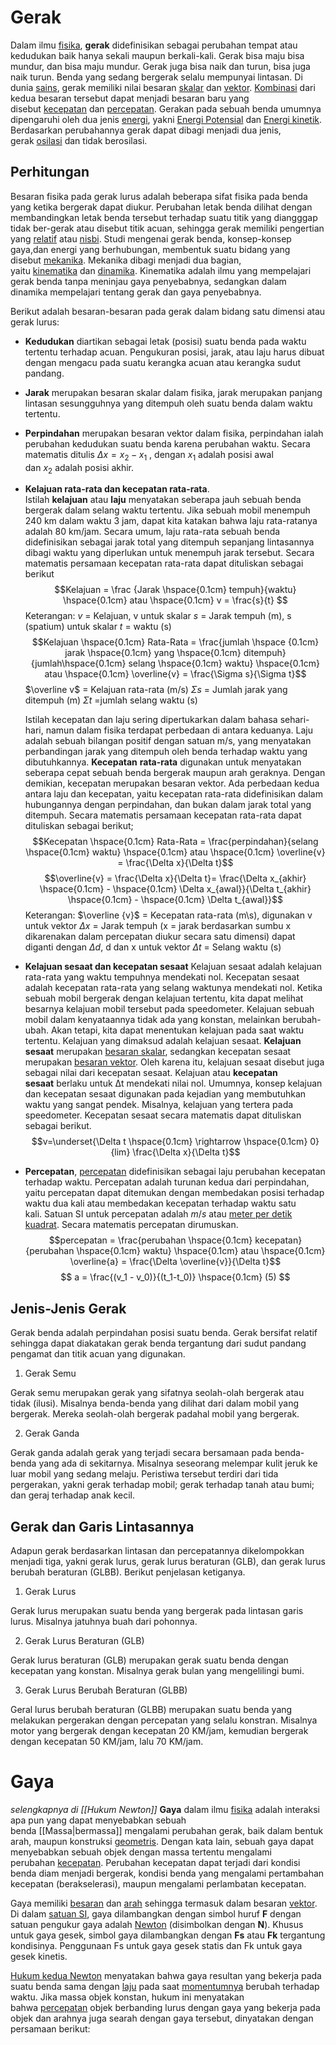 # Gerak
Dalam ilmu [fisika](https://id.wikipedia.org/wiki/Fisika "Fisika"), **gerak** didefinisikan sebagai perubahan tempat atau kedudukan baik hanya sekali maupun berkali-kali. Gerak bisa maju bisa mundur, dan bisa maju mundur. Gerak juga bisa naik dan turun, bisa juga naik turun. Benda yang sedang bergerak selalu mempunyai lintasan. Di dunia [sains](https://id.wikipedia.org/wiki/Sains "Sains"), gerak memiliki nilai besaran [skalar](https://id.wikipedia.org/wiki/Skalar "Skalar") dan [vektor](https://id.wikipedia.org/wiki/Vektor "Vektor"). [Kombinasi](https://id.wikipedia.org/wiki/Kombinasi "Kombinasi") dari kedua besaran tersebut dapat menjadi besaran baru yang disebut [kecepatan](https://id.wikipedia.org/wiki/Kecepatan "Kecepatan") dan [percepatan](https://id.wikipedia.org/wiki/Percepatan "Percepatan"). Gerakan pada sebuah benda umumnya dipengaruhi oleh dua jenis [energi](https://id.wikipedia.org/wiki/Energi "Energi"), yakni [Energi Potensial](https://id.wikipedia.org/wiki/Energi_Potensial "Energi Potensial") dan [Energi kinetik](https://id.wikipedia.org/wiki/Energi_kinetik "Energi kinetik"). Berdasarkan perubahannya gerak dapat dibagi menjadi dua jenis, gerak [osilasi](https://id.wikipedia.org/wiki/Osilasi "Osilasi") dan tidak berosilasi.

## Perhitungan
Besaran fisika pada gerak lurus adalah beberapa sifat fisika pada benda yang ketika bergerak dapat diukur. Perubahan letak benda dilihat dengan membandingkan letak benda tersebut terhadap suatu titik yang diangggap tidak ber-gerak atau disebut titik acuan, sehingga gerak memiliki pengertian yang [relatif](https://id.wikipedia.org/wiki/Relatif "Relatif") atau [nisbi](https://id.wikipedia.org/w/index.php?title=Nisbi&action=edit&redlink=1 "Nisbi (halaman belum tersedia)"). Studi mengenai gerak benda, konsep-konsep gaya,dan energi yang berhubungan, membentuk suatu bidang yang disebut [mekanika](https://id.wikipedia.org/wiki/Mekanika "Mekanika"). Mekanika dibagi menjadi dua bagian, yaitu [kinematika](https://id.wikipedia.org/wiki/Kinematika "Kinematika") dan [dinamika](https://id.wikipedia.org/wiki/Dinamika_\(mekanika\) "Dinamika (mekanika)"). Kinematika adalah ilmu yang mempelajari gerak benda tanpa meninjau gaya penyebabnya, sedangkan dalam dinamika mempelajari tentang gerak dan gaya penyebabnya.

Berikut adalah besaran-besaran pada gerak dalam bidang satu dimensi atau gerak lurus:

- **Kedudukan** diartikan sebagai letak (posisi) suatu benda pada waktu tertentu terhadap acuan. Pengukuran posisi, jarak, atau laju harus dibuat dengan mengacu pada suatu kerangka acuan atau kerangka sudut pandang.
- **Jarak** merupakan besaran skalar dalam fisika, jarak merupakan panjang lintasan sesungguhnya yang ditempuh oleh suatu benda dalam waktu tertentu.
- **Perpindahan** merupakan besaran vektor dalam fisika, perpindahan ialah perubahan kedudukan suatu benda karena perubahan waktu. Secara matematis ditulis $\Delta x=x_2 - x_1$ , dengan $x_1$ adalah posisi awal dan $x_2$ adalah posisi akhir.
- **Kelajuan rata-rata dan kecepatan rata-rata**. Istilah **kelajuan** atau **laju** menyatakan seberapa jauh sebuah benda bergerak dalam selang waktu tertentu. Jika sebuah mobil menempuh 240 km dalam waktu 3 jam, dapat kita katakan bahwa laju rata-ratanya adalah 80 km/jam. Secara umum, laju rata-rata sebuah benda didefinisikan sebagai jarak total yang ditempuh sepanjang lintasannya dibagi waktu yang diperlukan untuk menempuh jarak tersebut. Secara matematis persamaan kecepatan rata-rata dapat dituliskan sebagai berikut
  $$Kelajuan = \frac {Jarak \hspace{0.1cm} tempuh}{waktu} \hspace{0.1cm} atau \hspace{0.1cm} v = \frac{s}{t} $$
  Keterangan:
  $v$ = Kelajuan, v untuk skalar
  $s$ = Jarak tempuh (m), s (spatium) untuk skalar
  $t$ = waktu (s)
  $$Kelajuan \hspace{0.1cm} Rata-Rata = \frac{jumlah \hspace {0.1cm} jarak \hspace{0.1cm} yang \hspace{0.1cm} ditempuh}{jumlah\hspace{0.1cm} selang \hspace{0.1cm} waktu} \hspace{0.1cm} atau \hspace{0.1cm} \overline{v} = \frac{\Sigma s}{\Sigma t}$$
  $\overline v$ = Kelajuan rata-rata (m/s)
  $\Sigma s$ = Jumlah jarak yang ditempuh (m)
  $\Sigma t$ =jumlah selang waktu (s)
  
  Istilah kecepatan dan laju sering dipertukarkan dalam bahasa sehari-hari, namun dalam fisika terdapat perbedaan di antara keduanya. Laju adalah sebuah bilangan positif dengan satuan m/s, yang menyatakan perbandingan jarak yang ditempuh oleh benda terhadap waktu yang dibutuhkannya. **Kecepatan** **rata-rata** digunakan untuk menyatakan seberapa cepat sebuah benda bergerak maupun arah geraknya. Dengan demikian, kecepatan merupakan besaran vektor. Ada perbedaan kedua antara laju dan kecepatan, yaitu kecepatan rata-rata didefinisikan dalam hubungannya dengan perpindahan, dan bukan dalam jarak total yang ditempuh. Secara matematis persamaan kecepatan rata-rata dapat dituliskan sebagai berikut;   
  $$Kecepatan \hspace{0.1cm} Rata-Rata = \frac{perpindahan}{selang \hspace{0.1cm} waktu} \hspace{0.1cm} atau \hspace{0.1cm} \overline{v} = \frac{\Delta x}{\Delta t}$$
  $$\overline{v} = \frac{\Delta x}{\Delta t}= \frac{\Delta x_{akhir} \hspace{0.1cm} - \hspace{0.1cm} \Delta x_{awal}}{\Delta t_{akhir} \hspace{0.1cm} - \hspace{0.1cm} \Delta t_{awal}}$$
  Keterangan:
  $\overline {v}$ = Kecepatan rata-rata (m\s), digunakan v untuk vektor
  $\Delta x$ = Jarak tempuh (x = jarak berdasarkan sumbu x dikarenakan dalam percepatan diukur secara satu dimensi) dapat diganti dengan $\Delta d$, d dan x untuk vektor
  $\Delta t$ = Selang waktu (s)
  
- **Kelajuan sesaat dan kecepatan sesaat** Kelajuan sesaat adalah kelajuan rata-rata yang waktu tempuhnya mendekati nol. Kecepatan sesaat adalah kecepatan rata-rata yang selang waktunya mendekati nol. Ketika sebuah mobil bergerak dengan kelajuan tertentu, kita dapat melihat besarnya kelajuan mobil tersebut pada speedometer. Kelajuan sebuah mobil dalam kenyataannya tidak ada yang konstan, melainkan berubah-ubah. Akan tetapi, kita dapat menentukan kelajuan pada saat waktu tertentu. Kelajuan yang dimaksud adalah kelajuan sesaat. **Kelajuan sesaat** merupakan [besaran skalar](https://id.wikipedia.org/w/index.php?title=Besaran_skalar&action=edit&redlink=1 "Besaran skalar (halaman belum tersedia)"), sedangkan kecepatan sesaat merupakan [besaran vektor](https://id.wikipedia.org/wiki/Vektor_\(spasial\) "Vektor (spasial)"). Oleh karena itu, kelajuan sesaat disebut juga sebagai nilai dari kecepatan sesaat. Kelajuan atau **kecepatan sesaat** berlaku untuk Δt mendekati nilai nol. Umumnya, konsep kelajuan dan kecepatan sesaat digunakan pada kejadian yang membutuhkan waktu yang sangat pendek. Misalnya, kelajuan yang tertera pada speedometer. Kecepatan sesaat secara matematis dapat dituliskan sebagai berikut.
  $$v=\underset{\Delta t \hspace{0.1cm} \rightarrow \hspace{0.1cm} 0}{lim} \frac{\Delta x}{\Delta t}$$
- **Percepatan**, [percepatan](https://id.wikipedia.org/wiki/Percepatan "Percepatan") didefinisikan sebagai laju perubahan kecepatan terhadap waktu. Percepatan adalah turunan kedua dari perpindahan, yaitu percepatan dapat ditemukan dengan membedakan posisi terhadap waktu dua kali atau membedakan kecepatan terhadap waktu satu kali. Satuan SI untuk percepatan adalah $m/s$ atau [meter per detik kuadrat](https://id.wikipedia.org/wiki/Meter_per_detik_kuadrat "Meter per detik kuadrat"). Secara matematis percepatan dirumuskan. $$percepatan = \frac{perubahan \hspace{0.1cm} kecepatan}{perubahan \hspace{0.1cm} waktu} \hspace{0.1cm} atau \hspace{0.1cm} \overline{a} = \frac{\Delta \overline{v}}{\Delta t}$$
  $$
  a = \frac{(v_1 - v_0)}{(t_1-t_0)} \hspace{0.1cm} (5)
  $$
## Jenis-Jenis Gerak
Gerak benda adalah perpindahan posisi suatu benda. Gerak bersifat relatif sehingga dapat diakatakan gerak benda tergantung dari sudut pandang pengamat dan titik acuan yang digunakan.
1. Gerak Semu
    

Gerak semu merupakan gerak yang sifatnya seolah-olah bergerak atau tidak (ilusi). Misalnya benda-benda yang dilihat dari dalam mobil yang bergerak. Mereka seolah-olah bergerak padahal mobil yang bergerak.

2. Gerak Ganda
    

Gerak ganda adalah gerak yang terjadi secara bersamaan pada benda-benda yang ada di sekitarnya. Misalnya seseorang melempar kulit jeruk ke luar mobil yang sedang melaju. Peristiwa tersebut terdiri dari tida pergerakan, yakni gerak terhadap mobil; gerak terhadap tanah atau bumi; dan geraj terhadap anak kecil.

## Gerak dan Garis Lintasannya
Adapun gerak berdasarkan lintasan dan percepatannya dikelompokkan menjadi tiga, yakni gerak lurus, gerak lurus beraturan (GLB), dan gerak lurus berubah beraturan (GLBB). Berikut penjelasan ketiganya.

1. Gerak Lurus
    

Gerak lurus merupakan suatu benda yang bergerak pada lintasan garis lurus. Misalnya jatuhnya buah dari pohonnya.

2. Gerak Lurus Beraturan (GLB)
    

Gerak lurus beraturan (GLB) merupakan gerak suatu benda dengan kecepatan yang konstan. Misalnya gerak bulan yang mengelilingi bumi.

3. Gerak Lurus Berubah Beraturan (GLBB)
    

Geral lurus berubah beraturan (GLBB) merupakan suatu benda yang melakukan pergerakan dengan percepatan yang selalu konstran. Misalnya motor yang bergerak dengan kecepatan 20 KM/jam, kemudian bergerak dengan kecepatan 50 KM/jam, lalu 70 KM/jam.
# Gaya
*selengkapnya di [[Hukum Newton]]*
**Gaya** dalam ilmu [fisika](https://id.wikipedia.org/wiki/Fisika "Fisika") adalah interaksi apa pun yang dapat menyebabkan sebuah benda [[Massa|bermassa]] mengalami perubahan gerak, baik dalam bentuk arah, maupun konstruksi [geometris](https://id.wikipedia.org/wiki/Geometri "Geometri"). Dengan kata lain, sebuah gaya dapat menyebabkan sebuah objek dengan massa tertentu mengalami perubahan [kecepatan](https://id.wikipedia.org/wiki/Kecepatan "Kecepatan"). Perubahan kecepatan dapat terjadi dari kondisi benda diam menjadi bergerak, kondisi benda yang mengalami pertambahan kecepatan (berakselerasi), maupun mengalami perlambatan kecepatan.

Gaya memiliki [besaran](https://id.wikipedia.org/wiki/Vektor_\(spasial\)#Panjang "Vektor (spasial)") dan [arah](https://id.wikipedia.org/wiki/Arah_\(geometri\) "Arah (geometri)") sehingga termasuk dalam besaran [vektor](https://id.wikipedia.org/wiki/Vektor_\(geometri\) "Vektor (geometri)"). Di dalam [satuan SI](https://id.wikipedia.org/wiki/Sistem_Satuan_Internasional "Sistem Satuan Internasional"), gaya dilambangkan dengan simbol huruf **F** dengan satuan pengukur gaya adalah [Newton](https://id.wikipedia.org/wiki/Newton "Newton") (disimbolkan dengan **N**). Khusus untuk gaya gesek, simbol gaya dilambangkan dengan **Fs** atau **Fk** tergantung kondisinya. Penggunaan Fs untuk gaya gesek statis dan Fk untuk gaya gesek kinetis.

[Hukum kedua Newton](https://id.wikipedia.org/wiki/Hukum_gerak_Newton#Hukum_kedua_Newton "Hukum gerak Newton") menyatakan bahwa gaya resultan yang bekerja pada suatu benda sama dengan [laju](https://id.wikipedia.org/wiki/Turunan_waktu "Turunan waktu") pada saat [momentumnya](https://id.wikipedia.org/wiki/Momentum "Momentum") berubah terhadap waktu. Jika massa objek konstan, hukum ini menyatakan bahwa [percepatan](https://id.wikipedia.org/wiki/Percepatan "Percepatan") objek berbanding lurus dengan gaya yang bekerja pada objek dan arahnya juga searah dengan gaya tersebut, dinyatakan dengan persamaan berikut: